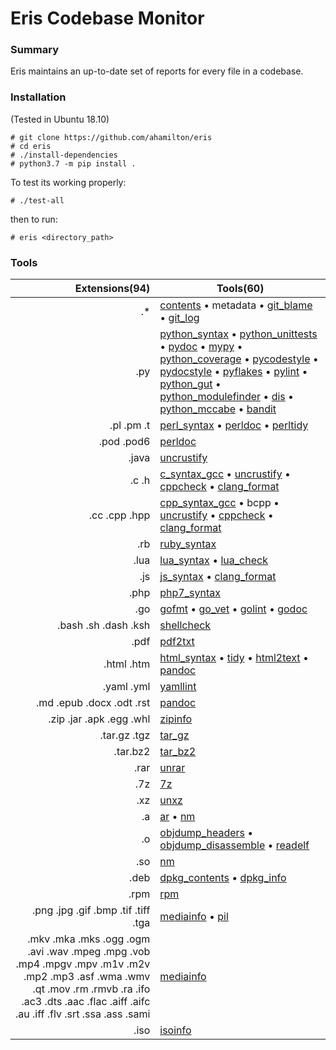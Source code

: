 # Eris Codebase Monitor

### Summary

Eris maintains an up-to-date set of reports for every file in a codebase.

### Installation

(Tested in Ubuntu 18.10)

    # git clone https://github.com/ahamilton/eris
    # cd eris
    # ./install-dependencies
    # python3.7 -m pip install .

To test its working properly:

    # ./test-all

then to run:

    # eris <directory_path>

### Tools

Extensions(94) | Tools(60)
----------:| -----
.* | [contents](http://pygments.org/) • metadata • [git_blame](https://git-scm.com/docs/git-blame) • [git_log](https://git-scm.com/docs/git-log)
.py | [python_syntax](https://en.wikipedia.org/wiki/Python_syntax_and_semantics) • [python_unittests](https://docs.python.org/3/library/unittest.html) • [pydoc](https://docs.python.org/3/library/pydoc.html) • [mypy](http://mypy-lang.org/) • [python_coverage](https://coverage.readthedocs.io/) • [pycodestyle](http://pycodestyle.pycqa.org/en/latest/) • [pydocstyle](http://www.pydocstyle.org/en/2.1.1/usage.html) • [pyflakes](https://pypi.org/project/pyflakes/) • [pylint](https://www.pylint.org/) • [python_gut](https://github.com/ahamilton/eris/blob/master/gut.py) • [python_modulefinder](https://docs.python.org/3/library/modulefinder.html) • [dis](https://docs.python.org/3/library/dis.html) • [python_mccabe](https://pypi.org/project/mccabe/) • [bandit](https://pypi.org/project/bandit/)
.pl .pm .t | [perl_syntax](https://en.wikipedia.org/wiki/Perl) • [perldoc](http://perldoc.perl.org/) • [perltidy](http://perltidy.sourceforge.net/)
.pod .pod6 | [perldoc](http://perldoc.perl.org/)
.java | [uncrustify](https://github.com/uncrustify/uncrustify)
.c .h | [c_syntax_gcc](https://gcc.gnu.org/) • [uncrustify](https://github.com/uncrustify/uncrustify) • [cppcheck](http://sourceforge.net/p/cppcheck/wiki/Home/) • [clang_format](https://clang.llvm.org/docs/ClangFormat.html)
.cc .cpp .hpp | [cpp_syntax_gcc](https://gcc.gnu.org/) • bcpp • [uncrustify](https://github.com/uncrustify/uncrustify) • [cppcheck](http://sourceforge.net/p/cppcheck/wiki/Home/) • [clang_format](https://clang.llvm.org/docs/ClangFormat.html)
.rb | [ruby_syntax](http://www.ruby-lang.org/)
.lua | [lua_syntax](http://www.lua.org) • [lua_check](https://github.com/mpeterv/luacheck)
.js | [js_syntax](http://nodejs.org/) • [clang_format](https://clang.llvm.org/docs/ClangFormat.html)
.php | [php7_syntax](https://en.wikipedia.org/wiki/PHP)
.go | [gofmt](https://golang.org) • [go_vet](https://golang.org) • [golint](https://github.com/golang/lint) • [godoc](http://golang.org/x/tools)
.bash .sh .dash .ksh | [shellcheck](https://www.shellcheck.net/)
.pdf | [pdf2txt](https://github.com/pdfminer/pdfminer.six)
.html .htm | [html_syntax](http://www.html-tidy.org/) • [tidy](http://www.html-tidy.org/) • [html2text](http://www.mbayer.de/html2text/) • [pandoc](https://pandoc.org/)
.yaml .yml | [yamllint](https://github.com/adrienverge/yamllint)
.md .epub .docx .odt .rst | [pandoc](https://pandoc.org/)
.zip .jar .apk .egg .whl | [zipinfo](http://www.info-zip.org/UnZip.html)
.tar.gz .tgz | [tar_gz](http://www.gnu.org/software/tar/manual/tar.html)
.tar.bz2 | [tar_bz2](http://www.gnu.org/software/tar/manual/tar.html)
.rar | [unrar](http://www.rarlabs.com/)
.7z | [7z](http://p7zip.sourceforge.net/)
.xz | [unxz](http://tukaani.org/xz/)
.a | [ar](https://en.wikipedia.org/wiki/Ar_(Unix)) • [nm](https://linux.die.net/man/1/nm)
.o | [objdump_headers](https://en.wikipedia.org/wiki/Objdump) • [objdump_disassemble](https://en.wikipedia.org/wiki/Objdump) • [readelf](https://en.wikipedia.org/wiki/Objdump)
.so | [nm](https://linux.die.net/man/1/nm)
.deb | [dpkg_contents](https://wiki.debian.org/Teams/Dpkg) • [dpkg_info](https://wiki.debian.org/Teams/Dpkg)
.rpm | [rpm](http://rpm.org/)
.png .jpg .gif .bmp .tif .tiff .tga | [mediainfo](https://mediaarea.net/MediaInfo) • [pil](http://python-pillow.github.io/)
.mkv .mka .mks .ogg .ogm .avi .wav .mpeg .mpg .vob .mp4 .mpgv .mpv .m1v .m2v .mp2 .mp3 .asf .wma .wmv .qt .mov .rm .rmvb .ra .ifo .ac3 .dts .aac .flac .aiff .aifc .au .iff .flv .srt .ssa .ass .sami | [mediainfo](https://mediaarea.net/MediaInfo)
.iso | [isoinfo](https://manpages.debian.org/jessie/genisoimage/isoinfo.1.en.html)
